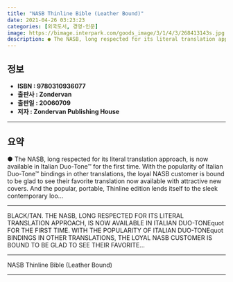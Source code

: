 ```yaml
---
title: "NASB Thinline Bible (Leather Bound)"
date: 2021-04-26 03:23:23
categories: [외국도서, 경영-인문]
image: https://bimage.interpark.com/goods_image/3/1/4/3/268413143s.jpg
description: ● The NASB, long respected for its literal translation approach, is now available in Italian Duo-Tone™ for the first time. With the popularity of Italian Duo-T
---
```


## **정보**

- **ISBN : 9780310936077**
- **출판사 : Zondervan**
- **출판일 : 20060709**
- **저자 : Zondervan Publishing House**

------



## **요약**

●  The NASB, long respected for its literal translation approach, is now available in Italian Duo-Tone™ for the first time. With the popularity of Italian Duo-Tone™ bindings in other translations, the loyal NASB customer is bound to be glad to see their favorite translation now available with attractive new covers. And the popular, portable, Thinline edition lends itself to the sleek contemporary loo...

------

BLACK/TAN. THE NASB, LONG RESPECTED FOR ITS LITERAL TRANSLATION APPROACH, IS NOW AVAILABLE IN ITALIAN DUO-TONEquot FOR THE FIRST TIME. WITH THE POPULARITY OF ITALIAN DUO-TONEquot BINDINGS IN OTHER TRANSLATIONS, THE LOYAL NASB CUSTOMER IS BOUND TO BE GLAD TO SEE THEIR FAVORITE... 

------


NASB Thinline Bible (Leather Bound) 

------


